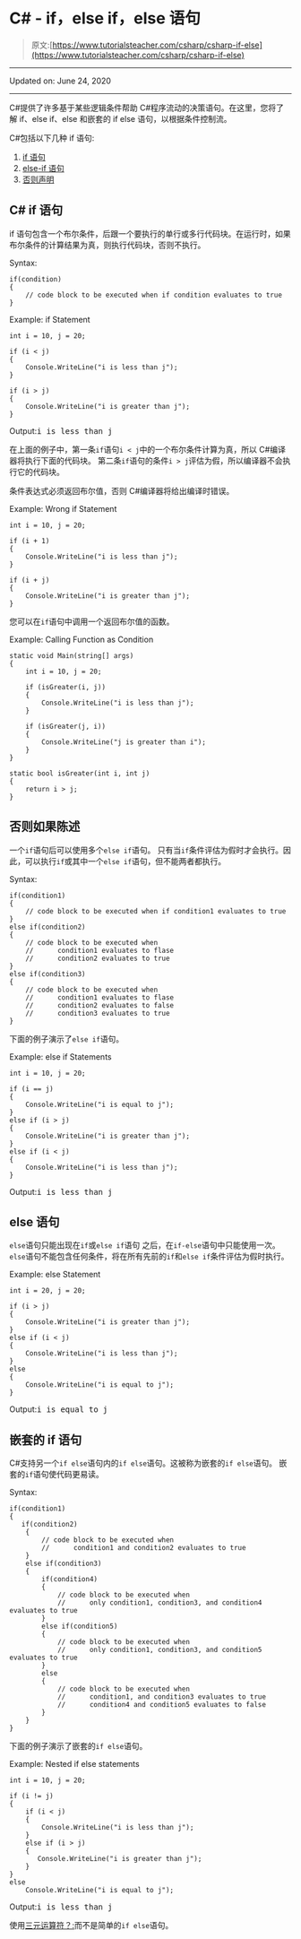 # C# - if，else if，else 语句

> 原文:[https://www.tutorialsteacher.com/csharp/csharp-if-else](https://www.tutorialsteacher.com/csharp/csharp-if-else)

* * *

Updated on: <time datetime="2020-06-24">June 24, 2020</time>

* * *

C#提供了许多基于某些逻辑条件帮助 C#程序流动的决策语句。在这里，您将了解 if、else if、else 和嵌套的 if else 语句，以根据条件控制流。

C#包括以下几种 if 语句:

1.  [if 语句](#if)
2.  [else-if 语句](#elseif)
3.  [否则声明](#else)

## C# if 语句

if 语句包含一个布尔条件，后跟一个要执行的单行或多行代码块。在运行时，如果布尔条件的计算结果为真，则执行代码块，否则不执行。

Syntax:

```
if(condition)
{
    // code block to be executed when if condition evaluates to true
}

```

Example: if Statement

```
int i = 10, j = 20;

if (i < j)
{
    Console.WriteLine("i is less than j");
}        

if (i > j)
{
    Console.WriteLine("i is greater than j");
} 
```

Output:<samp>i is less than j</samp>

在上面的例子中，第一条`if`语句`i < j`中的一个布尔条件计算为真，所以 C#编译器将执行下面的代码块。 第二条`if`语句的条件`i > j`评估为假，所以编译器不会执行它的代码块。

条件表达式必须返回布尔值，否则 C#编译器将给出编译时错误。

Example: Wrong if Statement

```
int i = 10, j = 20;

if (i + 1)
{
    Console.WriteLine("i is less than j");
}        

if (i + j)
{
    Console.WriteLine("i is greater than j");
} 
```

您可以在`if`语句中调用一个返回布尔值的函数。

Example: Calling Function as Condition

```
static void Main(string[] args)
{
    int i = 10, j = 20;

    if (isGreater(i, j))
    {
        Console.WriteLine("i is less than j");
    }        

    if (isGreater(j, i))
    {
        Console.WriteLine("j is greater than i");
    }
}

static bool isGreater(int i, int j)
{
    return i > j;                    
} 
```

## 否则如果陈述

一个`if`语句后可以使用多个`else if`语句。 只有当`if`条件评估为假时才会执行。因此，可以执行`if`或其中一个`else if`语句，但不能两者都执行。

Syntax:

```
if(condition1)
{
    // code block to be executed when if condition1 evaluates to true
}
else if(condition2)
{
    // code block to be executed when 
    //      condition1 evaluates to flase
    //      condition2 evaluates to true
}
else if(condition3)
{
    // code block to be executed when 
    //      condition1 evaluates to flase
    //      condition2 evaluates to false
    //      condition3 evaluates to true
}

```

下面的例子演示了`else if`语句。

Example: else if Statements

```
int i = 10, j = 20;

if (i == j)
{
    Console.WriteLine("i is equal to j");
}
else if (i > j)
{
    Console.WriteLine("i is greater than j");
}
else if (i < j)
{
    Console.WriteLine("i is less than j");
} 
```

Output:<samp>i is less than j</samp>

## else 语句

`else`语句只能出现在`if`或`else if`语句 之后，在`if-else`语句中只能使用一次。 `else`语句不能包含任何条件，将在所有先前的`if`和`else if`条件评估为假时执行。

Example: else Statement

```
int i = 20, j = 20;

if (i > j)
{
    Console.WriteLine("i is greater than j");
}
else if (i < j)
{
    Console.WriteLine("i is less than j");
}
else
{
    Console.WriteLine("i is equal to j");
} 
```

Output:<samp>i is equal to j</samp>

## 嵌套的 if 语句

C#支持另一个`if else`语句内的`if else`语句。这被称为嵌套的`if else`语句。 嵌套的`if`语句使代码更易读。

Syntax:

```
if(condition1)
{
   if(condition2)
    {
        // code block to be executed when 
        //      condition1 and condition2 evaluates to true
    }
    else if(condition3)
    {
        if(condition4)
        {
            // code block to be executed when 
            //      only condition1, condition3, and condition4 evaluates to true
        }
        else if(condition5)
        {
            // code block to be executed when 
            //      only condition1, condition3, and condition5 evaluates to true
        }
        else
        {
            // code block to be executed when 
            //      condition1, and condition3 evaluates to true 
            //      condition4 and condition5 evaluates to false
        }
    }
}

```

下面的例子演示了嵌套的`if else`语句。

Example: Nested if else statements

```
int i = 10, j = 20;

if (i != j)
{
    if (i < j)
    {
        Console.WriteLine("i is less than j");
    }
    else if (i > j)
    {
       Console.WriteLine("i is greater than j");
    }
}
else
    Console.WriteLine("i is equal to j"); 
```

Output:<samp>i is less than j</samp>

使用[三元运算符？:](/csharp/csharp-ternary-operator)而不是简单的`if else`语句。